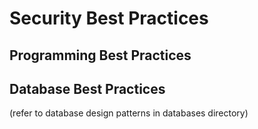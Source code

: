 # Security Best Practices

<!-- TODO: This is a major topic that we don't have written material for, but aught to. -->

## Programming Best Practices

## Database Best Practices

(refer to database design patterns in databases directory)
